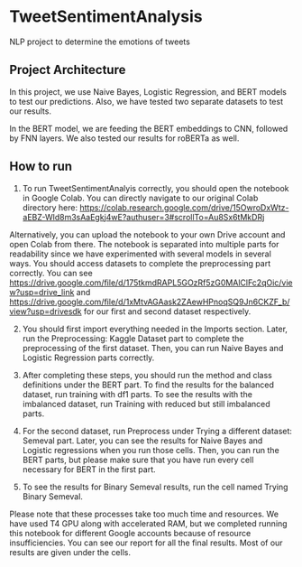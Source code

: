 # TweetSentimentAnalysis
NLP project to determine the emotions of tweets

## Project Architecture 

In this project, we use Naive Bayes, Logistic Regression, and BERT models to test our predictions. Also, we have tested two separate datasets to test our results. 

In the BERT model, we are feeding the BERT embeddings to CNN, followed by FNN layers. We also tested our results for roBERTa as well.


## How to run 

1. To run TweetSentimentAnalyis correctly, you should open the notebook in Google Colab. You can directly navigate to our original Colab directory here: https://colab.research.google.com/drive/15OwroDxWtz-aEBZ-Wld8m3sAaEgkj4wE?authuser=3#scrollTo=Au8Sx6tMkDRj

Alternatively, you can upload the notebook to your own Drive account and open Colab from there. The notebook is separated into multiple parts for readability since we have experimented with several models in several ways. You should access datasets to complete the preprocessing part correctly. You can see https://drive.google.com/file/d/175tkmdRAPL5GOzRf5zG0MAlClFc2qOic/view?usp=drive_link and https://drive.google.com/file/d/1xMtvAGAask2ZAewHPnoqSQ9Jn6CKZF_b/view?usp=drivesdk for our first and second dataset respectively. 

2. You should first import everything needed in the Imports section. Later, run the Preprocessing: Kaggle Dataset part to complete the preprocessing of the first dataset. Then, you can run Naive Bayes and Logistic Regression parts correctly. 

3. After completing these steps, you should run the method and class definitions under the BERT part. To find the results for the balanced dataset, run training with df1 parts. To see the results with the imbalanced dataset, run Training with reduced but still imbalanced parts.

4. For the second dataset, run Preprocess under Trying a different dataset: Semeval part. Later, you can see the results for Naive Bayes and Logistic regressions when you run those cells. Then, you can run the BERT parts, but please make sure that you have run every cell necessary for BERT in the first part.

5. To see the results for Binary Semeval results, run the cell named Trying Binary Semeval.

Please note that these processes take too much time and resources. We have used T4 GPU along with accelerated RAM, but we completed running this notebook for different Google accounts because of resource insufficiencies. You can see our report for all the final results. Most of our results are given under the cells.




